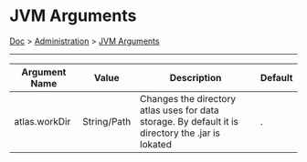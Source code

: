 # JVM Arguments

[Doc](../doc.md) > [Administration](../doc.md#administration) > [JVM Arguments](#jvm-arguments)

---

| Argument Name | Value       | Description                                                                                        | Default |
|---------------|-------------|---------------------------------------------------------------------------------------------------|---------|
| atlas.workDir | String/Path | Changes the directory atlas uses for data storage. By default it is directory the .jar is lokated | .       |
